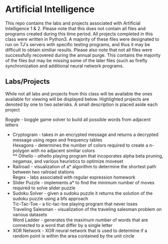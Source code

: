 # Artificial Intelligence

This repo contains the labs and projects associated with Artificial Intelligence 1 & 2.  Please note that this does not contain all files and programs created during this time period.  All projects completed in this class were written in Python3.  A majority of these files were designated to run on TJ's servers with specific testing programs, and thus it may be difficult to obtain similiar results.  Please also note that not all files were successfully recovered during the annual purge.  This contains the majority of the files but may be missing some of the later files (such as firefly synchronization and additional neural network programs.

## Labs/Projects

While not all labs and projects from this class will be available the ones available for viewing will be displayed below.  Highlighted projects are denoted by one to two asterisks.  A small description is placed aside each project

   Boggle - boggle game solver to build all possible words from adjacent letters<br/>
 * Cryptogram - takes in an encrypted message and returns a decrypted message using regex and frequency tables<br/>
   Hexagons - determines the number of colors required to create a n-polygon with no adjacent similiar colors<br/>
** Othello - othello playing program that incoporates alpha beta pruning, negamax, and various heuristics to optimize moveset<br/>
 * Railroad - visualization of a* algorithm to determine the shortest path between two railroad stations<br/>
   Regex - labs associated with regular expression homework<br/>
 * Slider Puzzle - implements a* to find the minimum number of moves required to solve slider puzzle<br/>
 * Sudoku Solver - given a sudoku puzzle it returns the solution of the sudoku puzzle using a bfs approach<br/>
   Tic-Tac-Toe - a tic-tac-toe playing program that never loses <br/>
   Traveling Salesman - visualization of the traveling salesman problem on various datasets<br/>
   Word Ladder - generates the maximum number of words that are connected to a word that differ by a single letter<br/>
 * XOR Network - XOR neural network that is used to determine if a random point is within the area contained by the unit circle<br/>
